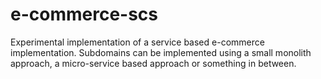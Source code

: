 # e-commerce-scs
Experimental implementation of a service based e-commerce implementation. Subdomains can be implemented using a small monolith approach, a micro-service based approach or something in between.
